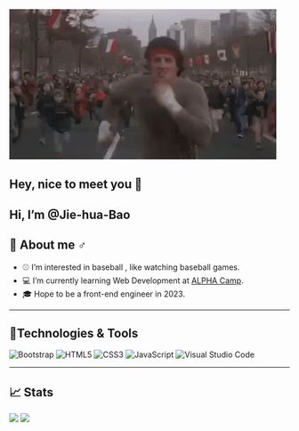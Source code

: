 <img src="Img/keep-going.gif">

## Hey, nice to meet you 👋

## Hi, I’m @Jie-hua-Bao

## 🧔‍ About me ♂️

- ⚾ I’m interested in baseball , like watching baseball games.
- 💻 I’m currently learning Web Development at <a href="https://tw.alphacamp.co/">ALPHA Camp</a>.
- 🎓 Hope to be a front-end engineer in 2023.

---

## 🔧Technologies & Tools

![Bootstrap](https://img.shields.io/badge/bootstrap-%23563D7C.svg?style=for-the-badge&logo=bootstrap&logoColor=white)
![HTML5](https://img.shields.io/badge/html5-%23E34F26.svg?style=for-the-badge&logo=html5&logoColor=white)
![CSS3](https://img.shields.io/badge/css3-%231572B6.svg?style=for-the-badge&logo=css3&logoColor=white)
![JavaScript](https://img.shields.io/badge/javascript-%23323330.svg?style=for-the-badge&logo=javascript&logoColor=%23F7DF1E)
![Visual Studio Code](https://img.shields.io/badge/Visual%20Studio%20Code-0078d7.svg?style=for-the-badge&logo=visual-studio-code&logoColor=white)

---

## 📈 Stats

<p>
  <img height="137px" src="https://github-readme-stats-git-masterrstaa-rickstaa.vercel.app/api/?username=Jie-hua-Bao&show_icons=true&theme=yeblu&hide=contribs,prs" />
  <img height="137px" src="https://github-readme-stats-git-masterrstaa-rickstaa.vercel.app/api/top-langs/?username=Jie-hua-Bao&layout=compact&theme=outrun" />
</p>
